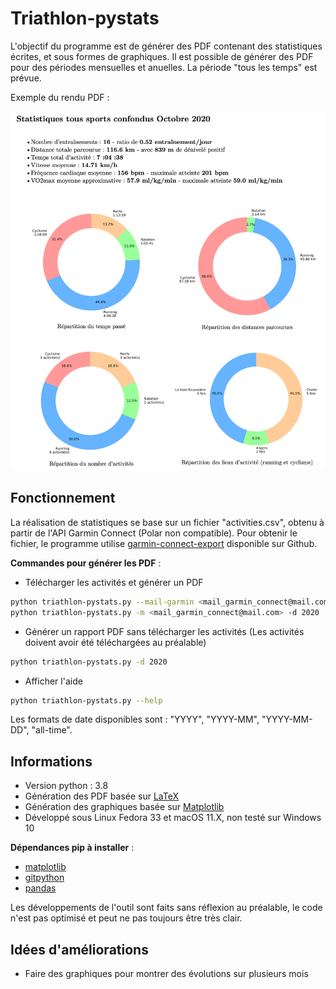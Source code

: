 # Triathlon-pystats

L'objectif du programme est de générer des PDF contenant des statistiques
écrites, et sous formes de graphiques. Il est possible de générer des PDF
pour des périodes mensuelles et anuelles. La période "tous les temps" est
prévue.

Exemple du rendu PDF :

![Exemple rendu PDF](images/example.png)

## Fonctionnement

La réalisation de statistiques se base sur un fichier "activities.csv",
obtenu à partir de l'API Garmin Connect (Polar non compatible). Pour
obtenir le fichier, le programme utilise
[garmin-connect-export](https://github.com/pe-st/garmin-connect-export)
disponible sur Github.

**Commandes pour générer les PDF** :

* Télécharger les activités et générer un PDF

```bash
python triathlon-pystats.py --mail-garmin <mail_garmin_connect@mail.com> --date 2020
python triathlon-pystats.py -m <mail_garmin_connect@mail.com> -d 2020
```

* Générer un rapport PDF sans télécharger les activités (Les activités doivent
avoir été téléchargées au préalable)

```bash
python triathlon-pystats.py -d 2020
```

* Afficher l'aide

```bash
python triathlon-pystats.py --help
```

Les formats de date disponibles sont : "YYYY", "YYYY-MM", "YYYY-MM-DD", "all-time".

## Informations

* Version python : 3.8
* Génération des PDF basée sur [LaTeX](https://www.latex-project.org)
* Génération des graphiques basée sur [Matplotlib](https://matplotlib.org)
* Développé sous Linux Fedora 33 et macOS 11.X, non testé sur Windows 10

**Dépendances pip à installer** :

* [matplotlib](https://pypi.org/project/matplotlib)
* [gitpython](https://pypi.org/project/GitPython)
* [pandas](https://pypi.org/project/pandas)

Les développements de l'outil sont faits sans réflexion au préalable,
le code n'est pas optimisé et peut ne pas toujours être très clair.

## Idées d'améliorations

* Faire des graphiques pour montrer des évolutions sur plusieurs mois
